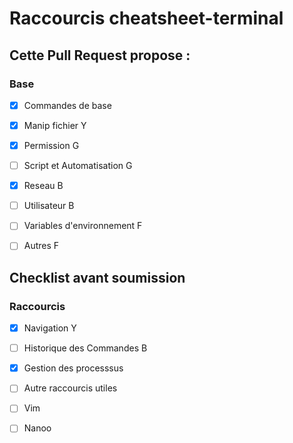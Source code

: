 # Raccourcis cheatsheet-terminal

## Cette Pull Request propose :
### Base 
- [x] Commandes de base 
- [x] Manip fichier Y
- [x] Permission G
- [ ] Script et Automatisation G
- [x] Reseau B
- [ ] Utilisateur B
- [ ] Variables d'environnement F
- [ ] Autres F


## Checklist avant soumission
### Raccourcis 

- [X] Navigation Y 
- [ ] Historique des Commandes B
- [X] Gestion des processsus 
- [ ] Autre raccourcis utiles
- [ ] Vim
- [ ] Nanoo

